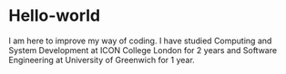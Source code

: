 # Hello-world
I am here to improve my way of coding. I have studied Computing and System Development at ICON College London for 2 years and Software Engineering at University of Greenwich for 1 year.
